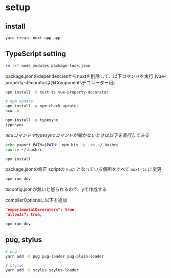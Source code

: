 # setup

## install

```sh
yarn create nuxt-app app
```

## TypeScript setting

```sh
rm -rf node_modules package-lock.json
```

package.jsonのdependenciesからnuxtを削除して、以下コマンドを実行
(vue-property-decoratorは@Componentsデコレーター用)

```sh
npm install -S nuxt-ts vue-property-decorator
```

```sh
# npm update
npm install -g npm-check-updates
ncu -u
```

```sh
npm install -g typesync
typesync
```

*ncuコマンドやtypesyncコマンドが聞かないときは以下を実行してみる*

```sh
echo export PATH=$PATH:｀npm bin -g｀ >> ~/.bashrc
source ~/.bashrc
```

```sh
npm install
```

package.jsonの修正
scriptの `nuxt` となっている個所をすべて `nuxt-ts` に変更

```sh
npm run dev
```

tsconfig.jsonが無いと怒られるので、yで作成する

compilerOptionsに以下を追加

```json
"experimentalDecorators": true,
"allowJs": true,
```

```sh
npm run dev
```

## pug, stylus

```sh
# pug
yarn add -D pug pug-loader pug-plain-loader

# stylus
yarn add -D stylus stylus-loader

```
